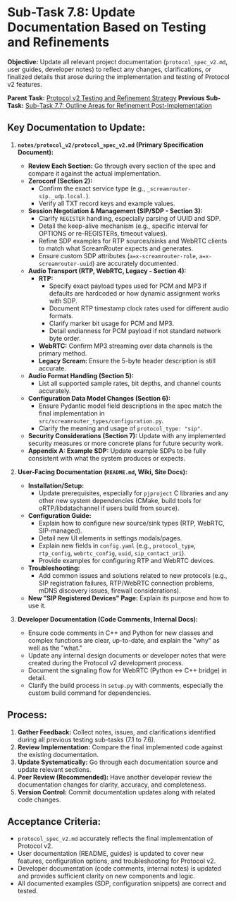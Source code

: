 # Sub-Task 7.8: Update Documentation Based on Testing and Refinements

**Objective:** Update all relevant project documentation (`protocol_spec_v2.md`, user guides, developer notes) to reflect any changes, clarifications, or finalized details that arose during the implementation and testing of Protocol v2 features.

**Parent Task:** [Protocol v2 Testing and Refinement Strategy](../task_07_testing_and_refinement.md)
**Previous Sub-Task:** [Sub-Task 7.7: Outline Areas for Refinement Post-Implementation](./subtask_7.7_outline_refinement_areas.md)

## Key Documentation to Update:

1.  **`notes/protocol_v2/protocol_spec_v2.md` (Primary Specification Document):**
    *   **Review Each Section:** Go through every section of the spec and compare it against the actual implementation.
    *   **Zeroconf (Section 2):**
        *   Confirm the exact service type (e.g., `_screamrouter-sip._udp.local.`).
        *   Verify all TXT record keys and example values.
    *   **Session Negotiation & Management (SIP/SDP - Section 3):**
        *   Clarify `REGISTER` handling, especially parsing of UUID and SDP.
        *   Detail the keep-alive mechanism (e.g., specific interval for OPTIONS or re-REGISTERs, timeout values).
        *   Refine SDP examples for RTP sources/sinks and WebRTC clients to match what ScreamRouter expects and generates.
        *   Ensure custom SDP attributes (`a=x-screamrouter-role`, `a=x-screamrouter-uuid`) are accurately documented.
    *   **Audio Transport (RTP, WebRTC, Legacy - Section 4):**
        *   **RTP:**
            *   Specify exact payload types used for PCM and MP3 if defaults are hardcoded or how dynamic assignment works with SDP.
            *   Document RTP timestamp clock rates used for different audio formats.
            *   Clarify marker bit usage for PCM and MP3.
            *   Detail endianness for PCM payload if not standard network byte order.
        *   **WebRTC:** Confirm MP3 streaming over data channels is the primary method.
        *   **Legacy Scream:** Ensure the 5-byte header description is still accurate.
    *   **Audio Format Handling (Section 5):**
        *   List all supported sample rates, bit depths, and channel counts accurately.
    *   **Configuration Data Model Changes (Section 6):**
        *   Ensure Pydantic model field descriptions in the spec match the final implementation in `src/screamrouter_types/configuration.py`.
        *   Clarify the meaning and usage of `protocol_type: "sip"`.
    *   **Security Considerations (Section 7):** Update with any implemented security measures or more concrete plans for future security work.
    *   **Appendix A: Example SDP:** Update example SDPs to be fully consistent with what the system produces or expects.

2.  **User-Facing Documentation (`README.md`, Wiki, Site Docs):**
    *   **Installation/Setup:**
        *   Update prerequisites, especially for `pjproject` C libraries and any other new system dependencies (CMake, build tools for oRTP/libdatachannel if users build from source).
    *   **Configuration Guide:**
        *   Explain how to configure new source/sink types (RTP, WebRTC, SIP-managed).
        *   Detail new UI elements in settings modals/pages.
        *   Explain new fields in `config.yaml` (e.g., `protocol_type`, `rtp_config`, `webrtc_config`, `uuid`, `sip_contact_uri`).
        *   Provide examples for configuring RTP and WebRTC devices.
    *   **Troubleshooting:**
        *   Add common issues and solutions related to new protocols (e.g., SIP registration failures, RTP/WebRTC connection problems, mDNS discovery issues, firewall considerations).
    *   **New "SIP Registered Devices" Page:** Explain its purpose and how to use it.

3.  **Developer Documentation (Code Comments, Internal Docs):**
    *   Ensure code comments in C++ and Python for new classes and complex functions are clear, up-to-date, and explain the "why" as well as the "what."
    *   Update any internal design documents or developer notes that were created during the Protocol v2 development process.
    *   Document the signaling flow for WebRTC (Python <-> C++ bridge) in detail.
    *   Clarify the build process in `setup.py` with comments, especially the custom build command for dependencies.

## Process:

1.  **Gather Feedback:** Collect notes, issues, and clarifications identified during all previous testing sub-tasks (7.1 to 7.6).
2.  **Review Implementation:** Compare the final implemented code against the existing documentation.
3.  **Update Systematically:** Go through each documentation source and update relevant sections.
4.  **Peer Review (Recommended):** Have another developer review the documentation changes for clarity, accuracy, and completeness.
5.  **Version Control:** Commit documentation updates along with related code changes.

## Acceptance Criteria:

*   `protocol_spec_v2.md` accurately reflects the final implementation of Protocol v2.
*   User documentation (README, guides) is updated to cover new features, configuration options, and troubleshooting for Protocol v2.
*   Developer documentation (code comments, internal notes) is updated and provides sufficient clarity on new components and logic.
*   All documented examples (SDP, configuration snippets) are correct and tested.
